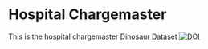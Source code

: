 # Hospital Chargemaster

This is the hospital chargemaster [Dinosaur Dataset](https://vsoch.github.io/datasets/2019/hospital-chargemasters/)
[![DOI](https://zenodo.org/badge/166080583.svg)](https://zenodo.org/badge/latestdoi/166080583)
